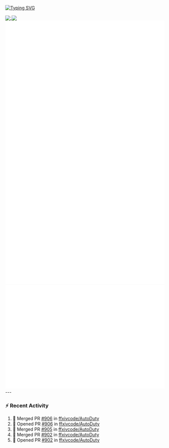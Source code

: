 [![Typing SVG](https://readme-typing-svg.demolab.com?font=Fira+Code&duration=1000&pause=1000&multiline=true&repeat=false&width=435&lines=Simon+Latusek+%7C+Gameplay+Engineer)](https://git.io/typing-svg)

<a href="https://github.com/anuraghazra/github-readme-stats">
  <img height=200 align="center" src="https://github-readme-stats.vercel.app/api?username=erdelf&theme=radical" />
</a>
<a href="https://github.com/anuraghazra/convoychat">
  <img height=200 align="center" src="https://streak-stats.demolab.com?user=erdelf&theme=radical&mode=weekly" />
</a>

<picture>
  <img src="/github-metrics.svg" alt="Metrics">
</picture>

<picture>
  <img src="/github-metrics-achievements.svg" alt="Achievements">
</picture>
---

### :zap: Recent Activity
<!--START_SECTION:activity-->
1. 🎉 Merged PR [#906](https://github.com/ffxivcode/AutoDuty/pull/906) in [ffxivcode/AutoDuty](https://github.com/ffxivcode/AutoDuty)
2. 💪 Opened PR [#906](https://github.com/ffxivcode/AutoDuty/pull/906) in [ffxivcode/AutoDuty](https://github.com/ffxivcode/AutoDuty)
3. 🎉 Merged PR [#905](https://github.com/ffxivcode/AutoDuty/pull/905) in [ffxivcode/AutoDuty](https://github.com/ffxivcode/AutoDuty)
4. 🎉 Merged PR [#902](https://github.com/ffxivcode/AutoDuty/pull/902) in [ffxivcode/AutoDuty](https://github.com/ffxivcode/AutoDuty)
5. 💪 Opened PR [#902](https://github.com/ffxivcode/AutoDuty/pull/902) in [ffxivcode/AutoDuty](https://github.com/ffxivcode/AutoDuty)
<!--END_SECTION:activity-->

<!--
**erdelf/erdelf** is a ✨ _special_ ✨ repository because its `README.md` (this file) appears on your GitHub profile.

Here are some ideas to get you started:

- 🔭 I’m currently working on ...
- 🌱 I’m currently learning ...
- 👯 I’m looking to collaborate on ...
- 🤔 I’m looking for help with ...
- 💬 Ask me about ...
- 📫 How to reach me: ...
- 😄 Pronouns: ...
- ⚡ Fun fact: ...
-->
